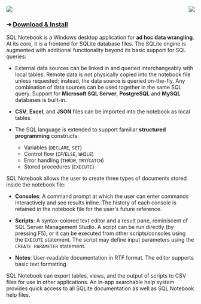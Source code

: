 <a href="https://raw.githubusercontent.com/electroly/sqlnotebook/master/art/screenshot.png" target="_blank"><img src="https://raw.githubusercontent.com/electroly/sqlnotebook/master/art/screenshot-thumb.png" align="right"></a>
<img src="https://raw.githubusercontent.com/electroly/sqlnotebook/master/art/icon-title.png">
### ➔ [**Download & Install**](http://sqlnotebook.com/install/setup.exe)

SQL Notebook is a Windows desktop application for **ad hoc data wrangling**.  At its core, it is a frontend for SQLite database files.  The SQLite engine is augmented with additional functionality beyond its basic support for SQL queries:

- External data sources can be linked in and queried interchangeably with local tables.  Remote data is not physically copied into the notebook file unless requested; instead, the data source is queried on-the-fly.  Any combination of data sources can be used together in the same SQL query.  Support for **Microsoft SQL Server**, **PostgreSQL** and **MySQL** databases is built-in.

- **CSV**, **Excel**, and **JSON** files can be imported into the notebook as local tables.

- The SQL language is extended to support familiar **structured programming** constructs:
    - Variables (`DECLARE`, `SET`)
    - Control flow (`IF`/`ELSE`, `WHILE`)
    - Error handling (`THROW`, `TRY`/`CATCH`)
    - Stored procedures (`EXECUTE`)

SQL Notebook allows the user to create three types of documents stored inside the notebook file:

- **Consoles**: A command prompt at which the user can enter commands interactively and see results inline.  The history of each console is retained in the notebook file for the user's future reference.

- **Scripts**: A syntax-colored text editor and a result pane, reminiscent of SQL Server Management Studio.  A script can be run directly (by pressing F5), or it can be executed from other scripts/consoles using the `EXECUTE` statement.  The script may define input parameters using the `CREATE PARAMETER` statement.

- **Notes**: User-readable documentation in RTF format.  The editor supports basic text formatting.

SQL Notebook can export tables, views, and the output of scripts to CSV files for use in other applications.  An in-app searchable help system provides quick access to all SQLite documentation as well as SQL Notebook help files.
